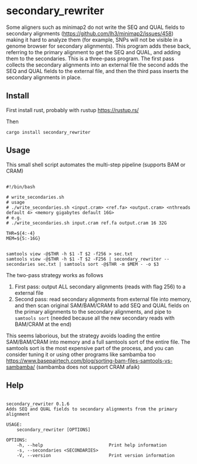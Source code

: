 # secondary_rewriter

Some aligners such as minimap2 do not write the SEQ and QUAL fields to
secondary alignments (https://github.com/lh3/minimap2/issues/458) making it
hard to analyze them (for example, SNPs will not be visible in a genome browser
for secondary alignments). This program adds these back, referring to the
primary alignment to get the SEQ and QUAL, and adding them to the secondaries.
This is a three-pass program. The first pass collects the secondary alignments
into an external file the second adds the SEQ and QUAL fields to the external
file, and then the third pass inserts the secondary alignments in place.

## Install

First install rust, probably with rustup https://rustup.rs/

Then

```
cargo install secondary_rewriter
```

## Usage

This small shell script automates the multi-step pipeline (supports BAM or CRAM)

```

#!/bin/bash

# write_secondaries.sh
# usage
# ./write_secondaries.sh <input.cram> <ref.fa> <output.cram> <nthreads default 4> <memory gigabytes default 16G>
# e.g.
# ./write_secondaries.sh input.cram ref.fa output.cram 16 32G

THR=${4:-4}
MEM=${5:-16G}


samtools view -@$THR -h $1 -T $2 -f256 > sec.txt
samtools view -@$THR -h $1 -T $2 -F256 | secondary_rewriter --secondaries sec.txt | samtools sort -@$THR -m $MEM - -o $3

```

The two-pass strategy works as follows

1. First pass: output ALL secondary alignments (reads with flag 256) to a
   external file
2. Second pass: read secondary alignments from external file into memory,
   and then scan original SAM/BAM/CRAM to add SEQ and QUAL fields on the
   primary alignments to the secondary alignments, and pipe to `samtools sort`
   (needed because all the new secondary reads with BAM/CRAM at the end)

This seems laborious, but the strategy avoids loading the entire SAM/BAM/CRAM
into memory and a full samtools sort of the entire file. The samtools sort is
the most expensive part of the process, and you can consider tuning it or using
other programs like sambamba too
https://www.basepairtech.com/blog/sorting-bam-files-samtools-vs-sambamba/
(sambamba does not support CRAM afaik)

## Help

```

secondary_rewriter 0.1.6
Adds SEQ and QUAL fields to secondary alignments from the primary alignment

USAGE:
    secondary_rewriter [OPTIONS]

OPTIONS:
    -h, --help                         Print help information
    -s, --secondaries <SECONDARIES>
    -V, --version                      Print version information

```
